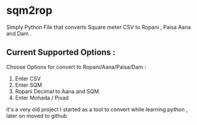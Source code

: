# sqm2rop

Simply Python File that converts Square meter CSV to Ropani , Paisa Aana and Dam .

## Current Supported Options : 

Choose Options for convert to Ropani/Aana/Paisa/Dam :
 1) Enter CSV
 2) Enter SQM
 3) Ropani Decimal to Aana and SQM
 4) Enter Mohada / Pixad

it's a very old project I started as a tool to convert while learning python , later on moved to github 
